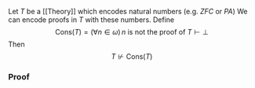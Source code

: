 Let $T$ be a [[Theory]] which encodes natural numbers (e.g. $ZFC$ or $PA$)
We can encode proofs in $T$ with these numbers.
Define 
$$
\mathrm{Cons}(T) = (\forall n\in \omega)\, n \text{ is not the proof of } T\vdash \bot
$$
Then 
$$
T\not\vdash \mathrm{Cons}(T)
$$
### Proof

